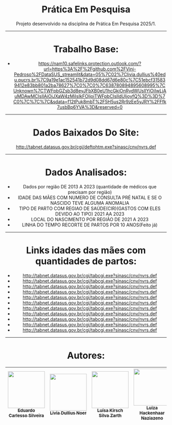 <div align="center">

# Prática Em Pesquisa

Projeto desenvolvido na disciplina de Prática Em Pesquisa 2025/1.

---
# Trabalho Base:
- https://nam10.safelinks.protection.outlook.com/?url=https%3A%2F%2Fgithub.com%2FVini-Pedroso%2FDataSUS_streamlit&data=05%7C02%7Clivia.dullius%40edu.pucrs.br%7C9a19e1ac152541b72d9d08dd67d6e80c%7C51ebcf315839412e83bb801a2ba78627%7C0%7C0%7C638780894895608995%7CUnknown%7CTWFpbGZsb3d8eyJFbXB0eU1hcGkiOnRydWUsIlYiOiIwLjAuMDAwMCIsIlAiOiJXaW4zMiIsIkFOIjoiTWFpbCIsIldUIjoyfQ%3D%3D%7C0%7C%7C%7C&sdata=f12tPuk8mbT%2F5H5us2Rr9zEe5yJRY%2FFfk7usbBp6YVA%3D&reserved=0

---

# Dados Baixados Do Site:
http://tabnet.datasus.gov.br/cgi/deftohtm.exe?sinasc/cnv/nvrs.def

---
# Dados Analisados:
- Dados por região DE 2013 A 2023 (quantidade de médicos que precisam por região)
- IDADE DAS MÃES COM NUMERO DE CONSULTA PRÉ NATAL E SE O NASCIDO TEVE ALGUMA ANOMALIA
- TIPO DE PARTO COM REGIAO DE SAÚDE(CIR)(GASTOS COM ELES DEVIDO AO TIPO) 2021 AA 2023
- LOCAL DO NASCIMENTO POR REGIÃO DE 2021 A 2023
- LINHA DO TEMPO RECORTE DE PARTOS POR 10 ANOS(Feito já)
---
# Links idades das mães com quantidades de partos:
- http://tabnet.datasus.gov.br/cgi/tabcgi.exe?sinasc/cnv/nvrs.def
- http://tabnet.datasus.gov.br/cgi/tabcgi.exe?sinasc/cnv/nvrs.def
- http://tabnet.datasus.gov.br/cgi/tabcgi.exe?sinasc/cnv/nvrs.def
- http://tabnet.datasus.gov.br/cgi/tabcgi.exe?sinasc/cnv/nvrs.def
- http://tabnet.datasus.gov.br/cgi/tabcgi.exe?sinasc/cnv/nvrs.def 
- http://tabnet.datasus.gov.br/cgi/tabcgi.exe?sinasc/cnv/nvrs.def
- http://tabnet.datasus.gov.br/cgi/tabcgi.exe?sinasc/cnv/nvrs.def
- http://tabnet.datasus.gov.br/cgi/tabcgi.exe?sinasc/cnv/nvrs.def
- http://tabnet.datasus.gov.br/cgi/tabcgi.exe?sinasc/cnv/nvrs.def
- http://tabnet.datasus.gov.br/cgi/tabcgi.exe?sinasc/cnv/nvrs.def
- http://tabnet.datasus.gov.br/cgi/tabcgi.exe?sinasc/cnv/nvrs.def
  
---
# Autores:
| [<img loading="lazy" src="https://avatars.githubusercontent.com/u/125413722?v=4" width="115"><br><sub>Eduardo Carlesso Silveira</sub>](https://github.com/EduardoCarlesso) | [<img loading="lazy" src="https://avatars.githubusercontent.com/u/180198942?v=4" width="115"><br><sub>Livia Dullius Noer</sub>](https://github.com/lividullius) | [<img loading="lazy" src="https://avatars.githubusercontent.com/u/177578538?v=4" width="115"><br><sub>Luísa Kirsch Silva Zarth</sub>](https://github.com/LuisaZarth) | [<img loading="lazy" src="https://avatars.githubusercontent.com/u/142232479?v=4" width="115"><br><sub>Luiza Hackenhaar Naziazeno</sub>](https://github.com/luizahackenhaarnaziazeno) |
| :----------------------------------------------------------------------------------------------------------------------------------: | :------------------------------------------------------------------------------------------------------------------------------------: | :---------------------------------------------------------------------------------------------------------------------------------------------: | :----------------------------------------------------------------------------------------------------------------------------------------------------------------------: |
